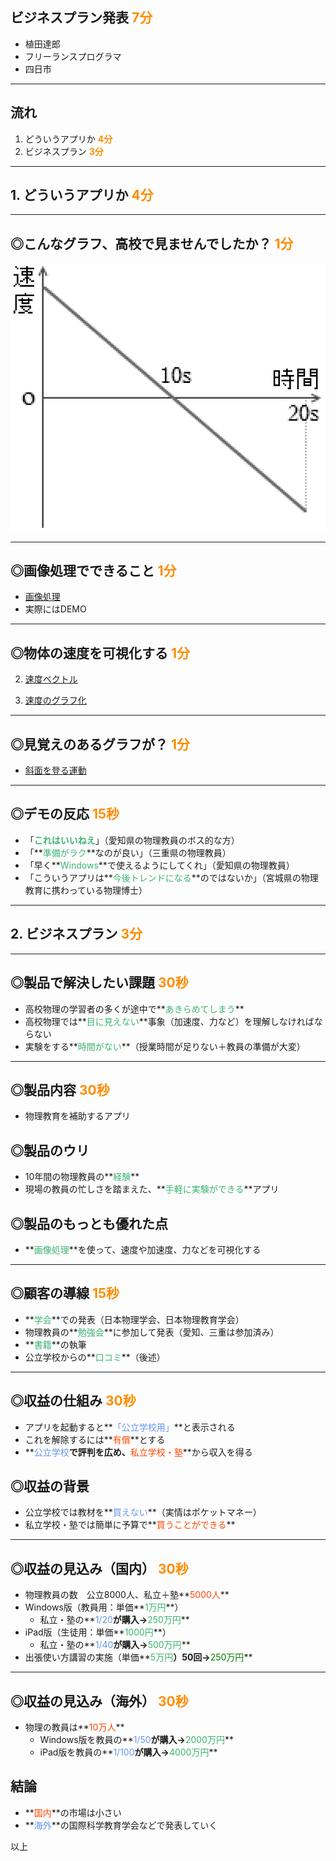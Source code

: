 ## ビジネスプラン発表 **<font color=darkorange>7分</font>**

- 植田達郎
- フリーランスプログラマ
- 四日市

---
## 流れ

1. どういうアプリか **<font color=darkorange>4分</font>**
2. ビジネスプラン **<font color=darkorange>3分</font>**

---
## 1. どういうアプリか **<font color=darkorange>4分</font>**

---
## ◎こんなグラフ、高校で見ませんでしたか？ **<font color=darkorange>1分</font>**

![](images/funokasokudo3x.gif)

---
## ◎画像処理でできること **<font color=darkorange>1分</font>**

- [画像処理](https://www.youtube.com/embed/WhXlPwN5CkU)
- 実際にはDEMO

---
## ◎物体の速度を可視化する **<font color=darkorange>1分</font>**

2. [速度ベクトル](https://www.youtube.com/watch?v=a5POcgc4PM4)

3. [速度のグラフ化](https://www.youtube.com/watch?v=HeJrlidMklY)

---
## ◎見覚えのあるグラフが？ **<font color=darkorange>1分</font>**

- [斜面を登る運動](https://www.youtube.com/embed/WhXlPwN5CkU)

---
## ◎デモの反応 **<font color=darkorange>15秒</font>**

- 「**<font color=mediumseagreen>これはいいねえ</font>**」（愛知県の物理教員のボス的な方）
- 「**<font color=mediumseagreen>準備がラク</font>**なのが良い」（三重県の物理教員）
- 「早く**<font color=mediumseagreen>Windows</font>**で使えるようにしてくれ」（愛知県の物理教員）
- 「こういうアプリは**<font color=mediumseagreen>今後トレンドになる</font>**のではないか」（宮城県の物理教育に携わっている物理博士）

---
## 2. ビジネスプラン **<font color=darkorange>3分</font>**

---
## ◎製品で解決したい課題 **<font color=darkorange>30秒</font>**

- 高校物理の学習者の多くが途中で**<font color=mediumseagreen>あきらめてしまう</font>**
- 高校物理では**<font color=mediumseagreen>目に見えない</font>**事象（加速度、力など）を理解しなければならない
- 実験をする**<font color=mediumseagreen>時間がない</font>**（授業時間が足りない＋教員の準備が大変）

---
## ◎製品内容 **<font color=darkorange>30秒</font>**

- 物理教育を補助するアプリ

## ◎製品のウリ

- 10年間の物理教員の**<font color=mediumseagreen>経験</font>**
- 現場の教員の忙しさを踏まえた、**<font color=mediumseagreen>手軽に実験ができる</font>**アプリ

## ◎製品のもっとも優れた点

- **<font color=mediumseagreen>画像処理</font>**を使って、速度や加速度、力などを可視化する

---
## ◎顧客の導線 **<font color=darkorange>15秒</font>**

- **<font color=mediumseagreen>学会</font>**での発表（日本物理学会、日本物理教育学会）
- 物理教員の**<font color=mediumseagreen>勉強会</font>**に参加して発表（愛知、三重は参加済み）
- **<font color=mediumseagreen>書籍</font>**の執筆
- 公立学校からの**<font color=mediumseagreen>口コミ</font>**（後述）

---
## ◎収益の仕組み **<font color=darkorange>30秒</font>**

- アプリを起動すると**<font color=cornflowerblue>「公立学校用」</font>**と表示される
- これを解除するには**<font color=orangered>有償</font>**とする
- **<font color=cornflowerblue>公立学校</font>**で評判を広め、**<font color=orangered>私立学校・塾</font>**から収入を得る

## ◎収益の背景

- 公立学校では教材を**<font color=cornflowerblue>買えない</font>**（実情はポケットマネー）
- 私立学校・塾では簡単に予算で**<font color=orangered>買うことができる</font>**

---
## ◎収益の見込み（国内） **<font color=darkorange>30秒</font>**

[^1]: 学校基本統計
[^2]: 経済産業省、特定サービス産業動態統計調査
[^3]: 教員勤務実態調査：理科10.2%。以下、物理教員は全体の3%として算出。
[^4]: 高校教員数は公立：25万人、私立：5万人、塾：8万人

- 物理教員の数　公立8000人、私立＋塾**<font color=orangered>5000人</font>**
- Windows版（教員用：単価**<font color=mediumseagreen>1万円</font>**）
  - 私立・塾の**<font color=cornflowerblue>1/20</font>**が購入→**<font color=mediumseagreen>250万円</font>**
- iPad版（生徒用：単価**<font color=mediumseagreen>1000円</font>**）
  - 私立・塾の**<font color=cornflowerblue>1/40</font>**が購入→**<font color=mediumseagreen>500万円</font>**
- 出張使い方講習の実施（単価**<font color=mediumseagreen>5万円</font>**）50回→**<font color=green>250万円</font>**

---
## ◎収益の見込み（海外） **<font color=darkorange>30秒</font>**

[^5]: 世界の中学・高校の教員数は1000万人

- 物理の教員は**<font color=orangered>10万人</font>**
  - Windows版を教員の**<font color=cornflowerblue>1/50</font>**が購入→**<font color=mediumseagreen>2000万円</font>**
  - iPad版を教員の**<font color=cornflowerblue>1/100</font>**が購入→**<font color=mediumseagreen>4000万円</font>**

## 結論

- **<font color=orangered>国内</font>**の市場は小さい
- **<font color=cornflowerblue>海外</font>**の国際科学教育学会などで発表していく

以上